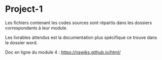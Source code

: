 # Project-1

Les fichiers contenant les codes sources sont répartis dans les dossiers correspondants à leur module.

Les livrables attendus est la documentation plus spécifique ce trouve dans le dossier word.

Doc en ligne du module 4 : https://nawiks.github.io/html/
